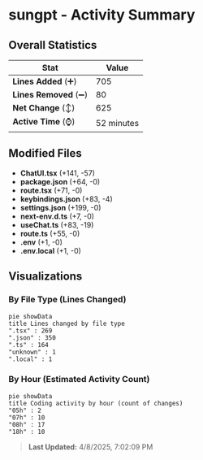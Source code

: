 # sungpt - Activity Summary 

## Overall Statistics

| Stat                   | Value                                                             |
| ---------------------- | ----------------------------------------------------------------- |
| **Lines Added** (➕)   | 705                                          |
| **Lines Removed** (➖) | 80                                        |
| **Net Change** (↕)    | 625                |
| **Active Time** (⌚)   | 52 minutes |


## Modified Files
- **ChatUI.tsx** (+141, -57)
- **package.json** (+64, -0)
- **route.tsx** (+71, -0)
- **keybindings.json** (+83, -4)
- **settings.json** (+199, -0)
- **next-env.d.ts** (+7, -0)
- **useChat.ts** (+83, -19)
- **route.ts** (+55, -0)
- **.env** (+1, -0)
- **.env.local** (+1, -0)

## Visualizations

### By File Type (Lines Changed)

```mermaid
pie showData
title Lines changed by file type
".tsx" : 269
".json" : 350
".ts" : 164
"unknown" : 1
".local" : 1
```

### By Hour (Estimated Activity Count)

```mermaid
pie showData
title Coding activity by hour (count of changes)
"05h" : 2
"07h" : 10
"08h" : 17
"18h" : 10
```


> **Last Updated:** 4/8/2025, 7:02:09 PM